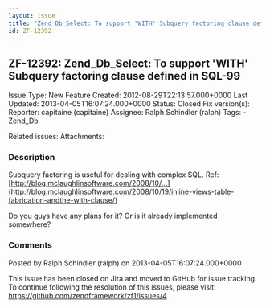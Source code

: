 ```yaml
---
layout: issue
title: "Zend_Db_Select: To support 'WITH' Subquery factoring clause defined in SQL-99"
id: ZF-12392
---
```


ZF-12392: Zend\_Db\_Select: To support 'WITH' Subquery factoring clause defined in SQL-99
-----------------------------------------------------------------------------------------

 Issue Type: New Feature Created: 2012-08-29T22:13:57.000+0000 Last Updated: 2013-04-05T16:07:24.000+0000 Status: Closed Fix version(s): 
 Reporter:  capitaine (capitaine)  Assignee:  Ralph Schindler (ralph)  Tags: - Zend\_Db
 
 Related issues: 
 Attachments: 
### Description

Subquery factoring is useful for dealing with complex SQL. Ref: [http://blog.mclaughlinsoftware.com/2008/10/…](http://blog.mclaughlinsoftware.com/2008/10/19/inline-views-table-fabrication-andthe-with-clause/)

Do you guys have any plans for it? Or is it already implemented somewhere?

 

 

### Comments

Posted by Ralph Schindler (ralph) on 2013-04-05T16:07:24.000+0000

This issue has been closed on Jira and moved to GitHub for issue tracking. To continue following the resolution of this issues, please visit: <https://github.com/zendframework/zf1/issues/4>

 

 